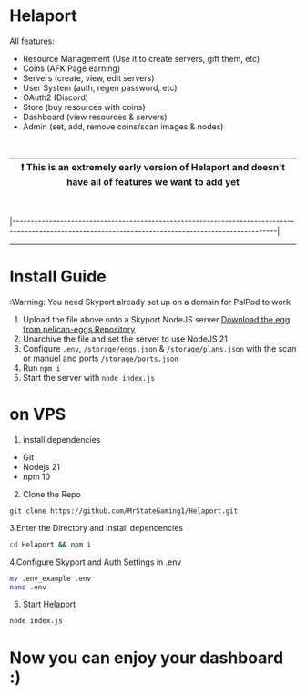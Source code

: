
# Helaport

All features:
- Resource Management (Use it to create servers, gift them, etc)
- Coins (AFK Page earning)
- Servers (create, view, edit servers)
- User System (auth, regen password, etc)
- OAuth2 (Discord)
- Store (buy resources with coins)
- Dashboard (view resources & servers)
- Admin (set, add, remove coins/scan images & nodes)

<br>

| :exclamation:  This is an extremely early version of Helaport and doesn't have all of features we want to add yet                                   |
|------------------------------------------------------------------------------------------------------------------------------------------------------|

<br>


|------------------------------------------------------------------------------------------------------------------------------------------------------|

<hr>

# Install Guide

:Warning: You need Skyport already set up on a domain for PalPod to work

1. Upload the file above onto a Skyport NodeJS server [Download the egg from pelican-eggs Repository](https://github.com/pelican-eggs/eggs/blob/master/generic/nodejs/egg-node-js-generic.json)
2. Unarchive the file and set the server to use NodeJS 21
3. Configure `.env`, `/storage/eggs.json` & `/storage/plans.json` with the scan or manuel and ports `/storage/ports.json`
4. Run `npm i`
5. Start the server with `node index.js`

# on VPS

1. install dependencies
 - Git
 - Nodejs 21
 - npm 10
2. Clone the Repo
```git
git clone https://github.com/MrStateGaming1/Helaport.git
```
3.Enter the Directory and install depencencies
```bash
cd Helaport && npm i
```
4.Configure Skyport and Auth Settings in .env 
```bash
mv .env_example .env
nano .env
```
5. Start Helaport
```bash
node index.js
```

# Now you can enjoy your dashboard :)
